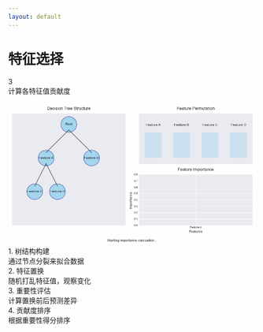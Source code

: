 ```yaml
---
layout: default
---
```


<div class="bg-white bg-opacity-80 p-6 rounded-lg mx-auto my-4 w-9/10 h-9/10">
  <div class="flex items-center justify-center mb-1">
    <h1 class="text-2xl font-bold text-gray-600">特征选择</h1>
  </div>

  <div class="w-full bg-gradient-to-br from-gray-50 to-white rounded-lg shadow-sm p-2">
    <div class="flex items-center mb-1">
      <div class="w-5 h-5 rounded-full bg-blue-100 flex items-center justify-center mr-2">
        <span class="text-blue-500 font-medium text-sm">3</span>
      </div>
      <div class="text-lg font-medium text-gray-700">计算各特征值贡献度</div>
    </div>
    <div class="grid grid-cols-3 gap-2">
      <div class="col-span-2 relative bg-white rounded-lg">
        <img class="w-full h-full object-contain" src="/img/feature_importance_process.gif" alt="Feature Importance Process">
      </div>
      <div class="flex flex-col gap-3">
        <div class="bg-gradient-to-r from-blue-50 to-blue-100 p-1.5 rounded-lg transform hover:scale-102 transition-all duration-200">
          <div class="font-bold text-blue-600 mb-1 text-sm">1. 树结构构建</div>
          <div class="text-sm text-gray-600">通过节点分裂来拟合数据</div>
        </div>
        <div class="bg-gradient-to-r from-green-50 to-green-100 p-1.5 rounded-lg transform hover:scale-102 transition-all duration-200">
          <div class="font-bold text-green-600 mb-1 text-sm">2. 特征置换</div>
          <div class="text-sm text-gray-600">随机打乱特征值，观察变化</div>
        </div>
        <div class="bg-gradient-to-r from-purple-50 to-purple-100 p-1.5 rounded-lg transform hover:scale-102 transition-all duration-200">
          <div class="font-bold text-purple-600 mb-1 text-sm">3. 重要性评估</div>
          <div class="text-sm text-gray-600">计算置换前后预测差异</div>
        </div>
        <div class="bg-gradient-to-r from-pink-50 to-pink-100 p-1.5 rounded-lg transform hover:scale-102 transition-all duration-200">
          <div class="font-bold text-pink-600 mb-1 text-sm">4. 贡献度排序</div>
          <div class="text-sm text-gray-600">根据重要性得分排序</div>
        </div>
      </div>
    </div>
  </div>
</div>
